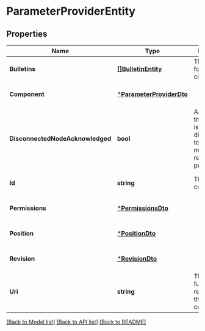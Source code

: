 # ParameterProviderEntity

## Properties
Name | Type | Description | Notes
------------ | ------------- | ------------- | -------------
**Bulletins** | [**[]BulletinEntity**](BulletinEntity.md) | The bulletins for this component. | [optional] [default to null]
**Component** | [***ParameterProviderDto**](ParameterProviderDTO.md) |  | [optional] [default to null]
**DisconnectedNodeAcknowledged** | **bool** | Acknowledges that this node is disconnected to allow for mutable requests to proceed. | [optional] [default to null]
**Id** | **string** | The id of the component. | [optional] [default to null]
**Permissions** | [***PermissionsDto**](PermissionsDTO.md) |  | [optional] [default to null]
**Position** | [***PositionDto**](PositionDTO.md) |  | [optional] [default to null]
**Revision** | [***RevisionDto**](RevisionDTO.md) |  | [optional] [default to null]
**Uri** | **string** | The URI for futures requests to the component. | [optional] [default to null]

[[Back to Model list]](../README.md#documentation-for-models) [[Back to API list]](../README.md#documentation-for-api-endpoints) [[Back to README]](../README.md)

